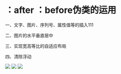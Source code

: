 # ：after ：before伪类的运用

一、文字、图片、序列号、属性值等的插入111

二、图片的水平垂直居中

三、实现宽高等比的自适应布局

四、清除浮动

![](http://img.xiumi.us/xmi/ua/QoCL/i/0692c23c694920e82996261c92b907b4-sz_45277.png@1l_640w.png)
![](http://img.xiumi.us/xmi/ua/QoCL/i/0db9aa08c5c0034cb985d5c3ac0397f6-sz_39913.png@1l_640w.png)
![](http://img.xiumi.us/xmi/ua/QoCL/i/f1da22f9ee5fb709b1d2240e797e7aff-sz_303777.png@1l_640w.png)
